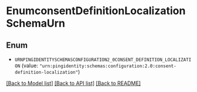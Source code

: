 # EnumconsentDefinitionLocalizationSchemaUrn

## Enum


* `URNPINGIDENTITYSCHEMASCONFIGURATION2_0CONSENT_DEFINITION_LOCALIZATION` (value: `"urn:pingidentity:schemas:configuration:2.0:consent-definition-localization"`)


[[Back to Model list]](../README.md#documentation-for-models) [[Back to API list]](../README.md#documentation-for-api-endpoints) [[Back to README]](../README.md)


